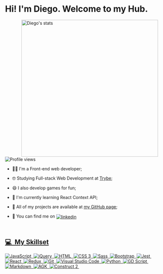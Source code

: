 <h1 align="left">Hi! I'm Diego. Welcome to my Hub.</h1>
<img align="right" width="450em" src="https://metrics.lecoq.io/mudows?template=terminal&base.metadata=0&languages=1&introduction=1&base.indepth=false&base.hireable=false&languages.limit=8&languages.threshold=0%25&languages.other=false&languages.colors=github&languages.sections=most-used&languages.indepth=false&languages.analysis.timeout=15&languages.categories=markup%2C%20programming&languages.recent.categories=markup%2C%20programming&languages.recent.load=300&languages.recent.days=14&introduction.title=true&config.timezone=America%2FSao_Paulo" alt="Diego's stats"/>
<p align="left"> <img src="https://komarev.com/ghpvc/?username=Mudows&color=blueviolet&style=flat-square" alt="Profile views" /></p>

<!-- https://github-readme-stats.vercel.app/api?username=Mudows&show_icons=true&count_private=true&theme=radical&custom_title=My GitHub Stats -->

- 👨‍💻 I'm a Front-end web developer;

- 🤓 Studying Full-stack Web Development at [Trybe](https://www.betrybe.com/);

- 😄 I also develop games for fun;

- 🌱 I'm currently learning React Context API;

- 🤖 All of my projects are available at [my GitHub page](https://mudows.github.io/);

- 🔎 You can find me on <a href="https://www.linkedin.com/in/diego-moraes-cezar-2b1b8076/" target="_blank"><img align="center" src="https://img.shields.io/badge/-LinkedIn-0A66C2?style=for-the-badge&logo=Linkedin&logoColor=white" alt="linkedin"/>

<br>

## 💻 &nbsp;My Skillset
<!-- <img align="right" src="https://github-readme-stats.vercel.app/api/top-langs/?username=Mudows&theme=radical&layout=compact" alt="Diego's most used languages"/> -->

![JavaScript](https://img.shields.io/badge/javascript-%23323330.svg?style=for-the-badge&logo=javascript&logoColor=%23F7DF1E)&nbsp;
![jQuery](https://img.shields.io/badge/-jQuery-0769AD?style=for-the-badge&logo=jquery&logoColor=white)&nbsp;
![HTML](https://img.shields.io/badge/html5-%23E34F26.svg?style=for-the-badge&logo=html5&logoColor=white)&nbsp;
![CSS 3](https://img.shields.io/badge/-CSS-1572B6?style=for-the-badge&logo=CSS3&logoColor=white)&nbsp;
![Sass](https://img.shields.io/badge/-Sass-CC6699?style=for-the-badge&logo=sass&logoColor=white)&nbsp;
![Bootstrap](https://img.shields.io/badge/bootstrap-%23563D7C.svg?style=for-the-badge&logo=bootstrap&logoColor=white)&nbsp;
![Jest](https://img.shields.io/badge/-Jest-C21325?style=for-the-badge&logo=jest&logoColor=white)&nbsp;
![React](https://img.shields.io/badge/react-%2320232a.svg?style=for-the-badge&logo=react&logoColor=%2361DAFB)&nbsp;
![Redux](https://img.shields.io/badge/-Redux-764ABC?style=for-the-badge&logo=redux&logoColor=white)&nbsp;
![Git](https://img.shields.io/badge/Git-F05032.svg?style=for-the-badge&logo=git&logoColor=white)&nbsp;
![Visual Studio Code](https://img.shields.io/badge/-Visual%20Studio%20Code-007ACC?style=for-the-badge&logo=visual-studio-code&logoColor=white)&nbsp;
![Python](https://img.shields.io/badge/python-3670A0?style=for-the-badge&logo=python&logoColor=ffdd54)&nbsp;
![GD Script](https://img.shields.io/badge/-GD%20Script-478CBF?style=for-the-badge&logo=godot-engine&logoColor=white)&nbsp;
![Markdown](https://img.shields.io/badge/-Markdown-000000?style=for-the-badge&logo=markdown&logoColor=white)&nbsp;
![AGK](https://img.shields.io/badge/-AGK%20Classic-800000?style=for-the-badge&logo=agk&logoColor=white)&nbsp;
![Construct 2](https://img.shields.io/badge/-Construct%202-DCDCDC?style=for-the-badge&logo=construct&logoColor=white)&nbsp;
<br><br><br>
<!-- <br><br><br>
<img align="right" src="https://github-readme-stats.vercel.app/api/wakatime/?username=Mudows&theme=radical" alt="Wakatime"/>
<br><br><br><br><br><br><br><br><br><br><br> -->


<br>

